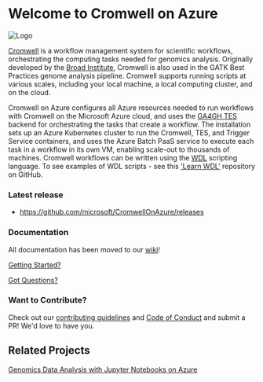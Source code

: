 # Welcome to Cromwell on Azure
![Logo](/docs/screenshots/logo.png)

[Cromwell](https://cromwell.readthedocs.io/en/stable/) is a workflow management system for scientific workflows, orchestrating the computing tasks needed for genomics analysis. Originally developed by the [Broad Institute](https://github.com/broadinstitute/cromwell), Cromwell is also used in the GATK Best Practices genome analysis pipeline. Cromwell supports running scripts at various scales, including your local machine, a local computing cluster, and on the cloud. <br />

Cromwell on Azure configures all Azure resources needed to run workflows with Cromwell on the Microsoft Azure cloud, and uses the [GA4GH TES](https://cromwell.readthedocs.io/en/develop/backends/TES/) backend for orchestrating the tasks that create a workflow. The installation sets up an Azure Kubernetes cluster to run the Cromwell, TES, and Trigger Service containers, and uses the Azure Batch PaaS service to execute each task in a workflow in its own VM, enabling scale-out to thousands of machines. Cromwell workflows can be written using the [WDL](https://github.com/openwdl/wdl) scripting language. To see examples of WDL scripts - see this ['Learn WDL'](https://github.com/openwdl/learn-wdl) repository on GitHub.<br />

### Latest release
 * https://github.com/microsoft/CromwellOnAzure/releases

### Documentation
All documentation has been moved to our [wiki](https://github.com/microsoft/CromwellOnAzure/wiki)! 

[Getting Started?](https://github.com/microsoft/CromwellOnAzure/wiki/Getting-Started)

[Got Questions?](https://github.com/microsoft/CromwellOnAzure/wiki/FAQ-And-Troubleshooting)

### Want to Contribute?
Check out our [contributing guidelines](https://github.com/microsoft/CromwellOnAzure/blob/main/docs/contributing.md) and [Code of Conduct](https://github.com/microsoft/CromwellOnAzure/blob/main/CODE_OF_CONDUCT.md) and submit a PR! We'd love to have you.

## Related Projects

[Genomics Data Analysis with Jupyter Notebooks on Azure](https://github.com/microsoft/genomicsnotebook)<br/>
